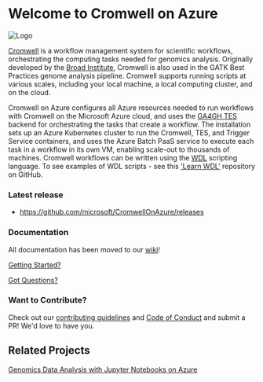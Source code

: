 # Welcome to Cromwell on Azure
![Logo](/docs/screenshots/logo.png)

[Cromwell](https://cromwell.readthedocs.io/en/stable/) is a workflow management system for scientific workflows, orchestrating the computing tasks needed for genomics analysis. Originally developed by the [Broad Institute](https://github.com/broadinstitute/cromwell), Cromwell is also used in the GATK Best Practices genome analysis pipeline. Cromwell supports running scripts at various scales, including your local machine, a local computing cluster, and on the cloud. <br />

Cromwell on Azure configures all Azure resources needed to run workflows with Cromwell on the Microsoft Azure cloud, and uses the [GA4GH TES](https://cromwell.readthedocs.io/en/develop/backends/TES/) backend for orchestrating the tasks that create a workflow. The installation sets up an Azure Kubernetes cluster to run the Cromwell, TES, and Trigger Service containers, and uses the Azure Batch PaaS service to execute each task in a workflow in its own VM, enabling scale-out to thousands of machines. Cromwell workflows can be written using the [WDL](https://github.com/openwdl/wdl) scripting language. To see examples of WDL scripts - see this ['Learn WDL'](https://github.com/openwdl/learn-wdl) repository on GitHub.<br />

### Latest release
 * https://github.com/microsoft/CromwellOnAzure/releases

### Documentation
All documentation has been moved to our [wiki](https://github.com/microsoft/CromwellOnAzure/wiki)! 

[Getting Started?](https://github.com/microsoft/CromwellOnAzure/wiki/Getting-Started)

[Got Questions?](https://github.com/microsoft/CromwellOnAzure/wiki/FAQ-And-Troubleshooting)

### Want to Contribute?
Check out our [contributing guidelines](https://github.com/microsoft/CromwellOnAzure/blob/main/docs/contributing.md) and [Code of Conduct](https://github.com/microsoft/CromwellOnAzure/blob/main/CODE_OF_CONDUCT.md) and submit a PR! We'd love to have you.

## Related Projects

[Genomics Data Analysis with Jupyter Notebooks on Azure](https://github.com/microsoft/genomicsnotebook)<br/>
